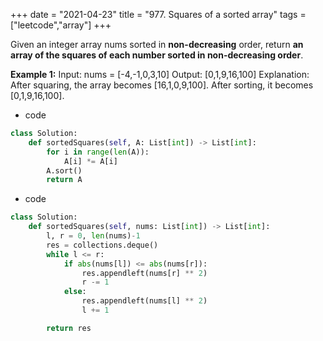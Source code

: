 +++ 
date = "2021-04-23"
title = "977. Squares of a sorted array"
tags = ["leetcode","array"]
+++

Given an integer array nums sorted in **non-decreasing** order, return __an array of **the squares of each number** sorted in non-decreasing order__.
 
**Example 1:**
Input: nums = [-4,-1,0,3,10] Output: [0,1,9,16,100] Explanation: After squaring, the array becomes [16,1,0,9,100]. After sorting, it becomes [0,1,9,16,100].

- code
```py
class Solution:
    def sortedSquares(self, A: List[int]) -> List[int]:
        for i in range(len(A)):
            A[i] *= A[i]
        A.sort()
        return A
```
- code
```py
class Solution:
    def sortedSquares(self, nums: List[int]) -> List[int]:
        l, r = 0, len(nums)-1
        res = collections.deque()
        while l <= r:
            if abs(nums[l]) <= abs(nums[r]):
                res.appendleft(nums[r] ** 2)
                r -= 1
            else:
                res.appendleft(nums[l] ** 2)
                l += 1

        return res



```
